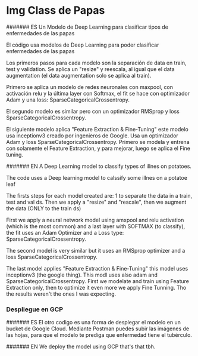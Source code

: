 # Img Class de Papas

####### ES
Un Modelo de Deep Learning para clasificar tipos de enfermedades de las papas

El código usa modelos de Deep Learning para poder clasificar enfermedades de las papas 

Los primeros pasos para cada modelo son la separación de data en train, test y validation. Se aplica un "resize" y reescala, al igual que el data augmentation (el data augmentation solo se aplica al train).

Primero se aplica un modelo de redes neuronales con maxpool, con activación relu y la última layer con Softmax, el fit se hace con optimizador Adam y una loss: SparseCategoricalCrossentropy. 

El segundo modelo es similar pero con un optimizador RMSprop y loss SparseCategoricalCrossentropy. 

El siguiente modelo aplica "Feature Extraction & Fine-Tuning" este modelo usa inceptionv3 creado por ingenieros de Google. Usa un optimizador Adam y loss SparseCategoricalCrossentropy. Primero se modela y entrena con solamente el Feature Extraction, y para mejorar, luego se aplica el Fine tuning.

####### EN
A Deep Learning model to classify types of illnes on potatoes.

The code uses a Deep learning model to calssify some illnes on a potatoe leaf

The firsts steps for each model created are: 1 to separate the data in a train, test and val ds. Then we apply a "resize" and "rescale", then we augment the data (ONLY to the train ds)

First we apply a neural network model using amxpool and relu activation (which is the most common) and a last layer with SOFTMAX (to classify), the fit uses an Adam Optimizer and a Loss type: SparseCategoricalCrossentropy.

The second model is very similar but it uses an RMSprop optimizer and a loss SparseCategoricalCrossentropy.

The last model applies "Feature Extraction & Fine-Tuning" this model uses inceptionv3 (the google thing). This modl uses also adam and SparseCategoricalCrossentropy. First we modelate and train using Feature Extraction only, then to optimize it even more we apply Fine Tunning. Tho the results weren't the ones I was expecting.

### Despliegue en GCP

####### ES
El otro codigo es una forma de desplegar el modelo en un bucket de Google Cloud. 
Mediante Postman puedes subir las imágenes de las hojas, para que el modelo te prediga que enfermedad tiene el tubérculo.

####### EN
We deploy the model using GCP that's that tbh.


